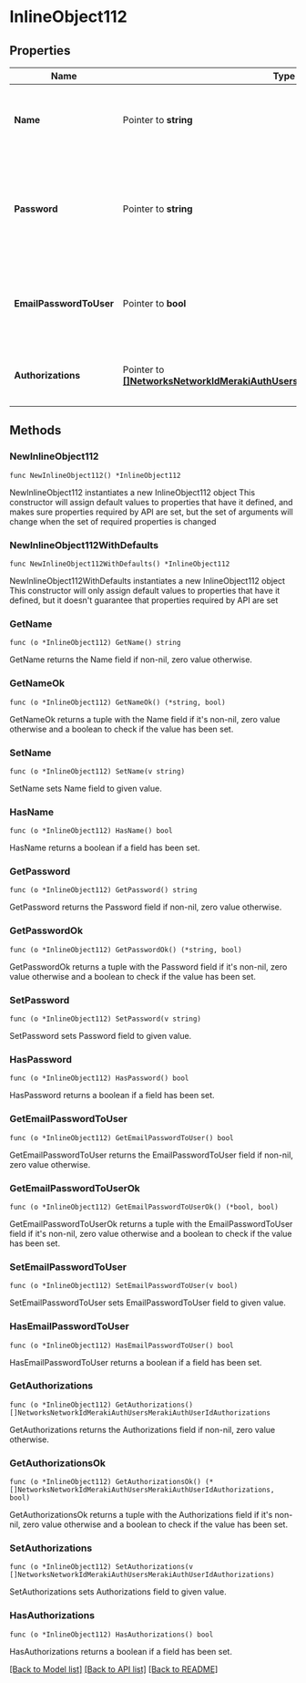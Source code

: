 # InlineObject112

## Properties

Name | Type | Description | Notes
------------ | ------------- | ------------- | -------------
**Name** | Pointer to **string** | Name of the user. Only allowed If the user is not Dashboard administrator. | [optional] 
**Password** | Pointer to **string** | The password for this user account. Only allowed If the user is not Dashboard administrator. | [optional] 
**EmailPasswordToUser** | Pointer to **bool** | Whether or not Meraki should email the password to user. Default is false. | [optional] 
**Authorizations** | Pointer to [**[]NetworksNetworkIdMerakiAuthUsersMerakiAuthUserIdAuthorizations**](NetworksNetworkIdMerakiAuthUsersMerakiAuthUserIdAuthorizations.md) | Authorization zones and expiration dates for the user. | [optional] 

## Methods

### NewInlineObject112

`func NewInlineObject112() *InlineObject112`

NewInlineObject112 instantiates a new InlineObject112 object
This constructor will assign default values to properties that have it defined,
and makes sure properties required by API are set, but the set of arguments
will change when the set of required properties is changed

### NewInlineObject112WithDefaults

`func NewInlineObject112WithDefaults() *InlineObject112`

NewInlineObject112WithDefaults instantiates a new InlineObject112 object
This constructor will only assign default values to properties that have it defined,
but it doesn't guarantee that properties required by API are set

### GetName

`func (o *InlineObject112) GetName() string`

GetName returns the Name field if non-nil, zero value otherwise.

### GetNameOk

`func (o *InlineObject112) GetNameOk() (*string, bool)`

GetNameOk returns a tuple with the Name field if it's non-nil, zero value otherwise
and a boolean to check if the value has been set.

### SetName

`func (o *InlineObject112) SetName(v string)`

SetName sets Name field to given value.

### HasName

`func (o *InlineObject112) HasName() bool`

HasName returns a boolean if a field has been set.

### GetPassword

`func (o *InlineObject112) GetPassword() string`

GetPassword returns the Password field if non-nil, zero value otherwise.

### GetPasswordOk

`func (o *InlineObject112) GetPasswordOk() (*string, bool)`

GetPasswordOk returns a tuple with the Password field if it's non-nil, zero value otherwise
and a boolean to check if the value has been set.

### SetPassword

`func (o *InlineObject112) SetPassword(v string)`

SetPassword sets Password field to given value.

### HasPassword

`func (o *InlineObject112) HasPassword() bool`

HasPassword returns a boolean if a field has been set.

### GetEmailPasswordToUser

`func (o *InlineObject112) GetEmailPasswordToUser() bool`

GetEmailPasswordToUser returns the EmailPasswordToUser field if non-nil, zero value otherwise.

### GetEmailPasswordToUserOk

`func (o *InlineObject112) GetEmailPasswordToUserOk() (*bool, bool)`

GetEmailPasswordToUserOk returns a tuple with the EmailPasswordToUser field if it's non-nil, zero value otherwise
and a boolean to check if the value has been set.

### SetEmailPasswordToUser

`func (o *InlineObject112) SetEmailPasswordToUser(v bool)`

SetEmailPasswordToUser sets EmailPasswordToUser field to given value.

### HasEmailPasswordToUser

`func (o *InlineObject112) HasEmailPasswordToUser() bool`

HasEmailPasswordToUser returns a boolean if a field has been set.

### GetAuthorizations

`func (o *InlineObject112) GetAuthorizations() []NetworksNetworkIdMerakiAuthUsersMerakiAuthUserIdAuthorizations`

GetAuthorizations returns the Authorizations field if non-nil, zero value otherwise.

### GetAuthorizationsOk

`func (o *InlineObject112) GetAuthorizationsOk() (*[]NetworksNetworkIdMerakiAuthUsersMerakiAuthUserIdAuthorizations, bool)`

GetAuthorizationsOk returns a tuple with the Authorizations field if it's non-nil, zero value otherwise
and a boolean to check if the value has been set.

### SetAuthorizations

`func (o *InlineObject112) SetAuthorizations(v []NetworksNetworkIdMerakiAuthUsersMerakiAuthUserIdAuthorizations)`

SetAuthorizations sets Authorizations field to given value.

### HasAuthorizations

`func (o *InlineObject112) HasAuthorizations() bool`

HasAuthorizations returns a boolean if a field has been set.


[[Back to Model list]](../README.md#documentation-for-models) [[Back to API list]](../README.md#documentation-for-api-endpoints) [[Back to README]](../README.md)


